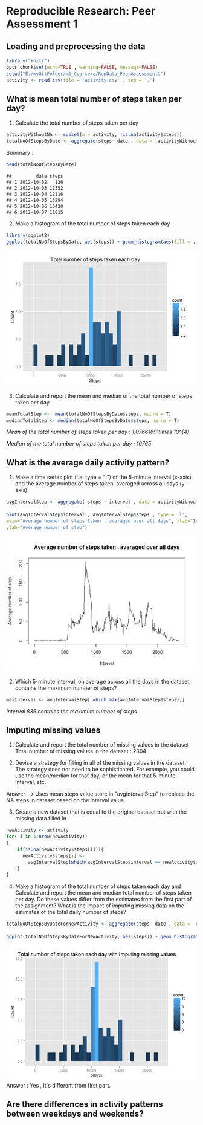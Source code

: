 # Reproducible Research: Peer Assessment 1

## Loading and preprocessing the data

```r
library("knitr")
opts_chunk$set(echo=TRUE , warning=FALSE, message=FALSE)
setwd("E:/myGitFolder/m5_Coursera/RepData_PeerAssessment1")
activity <- read.csv(file = 'activity.csv' , sep = ',')
```
## What is mean total number of steps taken per day?
1. Calculate the total number of steps taken per day


```r
activityWithoutNA <- subset(x = activity, !is.na(activity$steps))
totalNoOfStepsByDate <- aggregate(steps~ date , data =  activityWithoutNA, FUN = sum)
```
Summary : 

```r
head(totalNoOfStepsByDate)
```

```
##         date steps
## 1 2012-10-02   126
## 2 2012-10-03 11352
## 3 2012-10-04 12116
## 4 2012-10-05 13294
## 5 2012-10-06 15420
## 6 2012-10-07 11015
```
2. Make a histogram of the total number of steps taken each day


```r
library(ggplot2)
ggplot(totalNoOfStepsByDate, aes(steps)) + geom_histogram(aes(fill = ..count..)) + labs(title= 'Total number of steps taken each day' , x = 'Steps' , y = "Count" ) 
```

![](PA1_template_files/figure-html/unnamed-chunk-3-1.png) 

3. Calculate and report the mean and median of the total number of steps taken per day


```r
meanTotalStep <-  mean(totalNoOfStepsByDate$steps, na.rm = T)
medianTotalStep <- median(totalNoOfStepsByDate$steps, na.rm = T)
```

*Mean of the total number of steps taken per day : 1.0766189\times 10^{4}*

*Median of the total number of steps taken per day : 10765*

## What is the average daily activity pattern?
1. Make a time series plot (i.e. type = "l") of the 5-minute interval (x-axis) and the average number of steps taken, averaged across all days (y-axis)


```r
avgIntervalStep <- aggregate( steps ~ interval , data = activityWithoutNA, FUN = mean)

plot(avgIntervalStep$interval , avgIntervalStep$steps , type = 'l', 
main="Average number of steps taken , averaged over all days", xlab="Interval", 
ylab="Average number of step")
```

![](PA1_template_files/figure-html/unnamed-chunk-5-1.png) 

2. Which 5-minute interval, on average across all the days in the dataset, contains the maximum number of steps?


```r
maxInterval <- avgIntervalStep[ which.max(avgIntervalStep$steps),]
```
*Interval 835 contains the maximum number of steps*

## Imputing missing values

1. Calculate and report the total number of missing values in the dataset
Total number of missing values in the dataset : 2304

2. Devise a strategy for filling in all of the missing values in the dataset. The strategy does not need to be sophisticated. For example, you could use the mean/median for that day, or the mean for that 5-minute interval, etc.

Answer --> 
Uses mean steps value store in "avgIntervalStep" to replace the NA steps in dataset based on the interval value

3. Create a new dataset that is equal to the original dataset but with the missing data filled in.

```r
newActivity <- activity
for( i in 1:nrow(newActivity))
{
    if(is.na(newActivity$steps[i])){
      newActivity$steps[i] <- 
        avgIntervalStep[which(avgIntervalStep$interval == newActivity$interval),]$steps
    }
}
```

4. Make a histogram of the total number of steps taken each day and Calculate and report the mean and median total number of steps taken per day. Do these values differ from the estimates from the first part of the assignment? What is the impact of imputing missing data on the estimates of the total daily number of steps?


```r
totalNoOfStepsByDateForNewActivity <- aggregate(steps~ date , data =  newActivity, FUN = sum)

ggplot(totalNoOfStepsByDateForNewActivity, aes(steps)) + geom_histogram(aes(fill = ..count..)) + labs(title= 'Total number of steps taken each day version 2' , x = 'Steps' , y = "Count" ) 
```

![](PA1_template_files/figure-html/unnamed-chunk-8-1.png) 
Answer : 
Yes , it's different from first part.
## Are there differences in activity patterns between weekdays and weekends?
